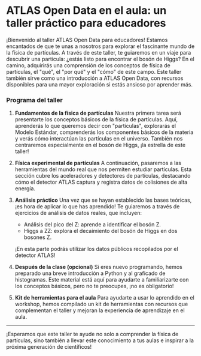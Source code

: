 # ATLAS Open Data en el aula: un taller práctico para educadores

¡Bienvenido al taller ATLAS Open Data para educadores! Estamos encantados de que te unas a nosotros para explorar el fascinante mundo de la física de partículas. A través de este taller, te guiaremos en un viaje para descubrir una partícula: ¿estás listo para encontrar el bosón de Higgs? En el camino, adquirirás una comprensión de los conceptos de física de partículas, el "qué", el "por qué" y el "cómo" de este campo. Este taller también sirve como una introducción a ATLAS Open Data, con recursos disponibles para una mayor exploración si estás ansioso por aprender más.

### Programa del taller
1. **Fundamentos de la física de partículas**
Nuestra primera tarea será presentarte los conceptos básicos de la física de partículas. Aquí, aprenderás lo que queremos decir con "partículas", explorarás el Modelo Estándar, comprenderás los componentes básicos de la materia y verás cómo interactúan las partículas en el universo. También nos centraremos especialmente en el bosón de Higgs, ¡la estrella de este taller!

2. **Física experimental de partículas**
A continuación, pasaremos a las herramientas del mundo real que nos permiten estudiar partículas. Esta sección cubre los aceleradores y detectores de partículas, destacando cómo el detector ATLAS captura y registra datos de colisiones de alta energía.

3. **Análisis práctico**
Una vez que se hayan establecido las bases teóricas, ¡es hora de aplicar lo que has aprendido! Te guiaremos a través de ejercicios de análisis de datos reales, que incluyen:

    - Análisis del pico del Z: aprende a identificar el bosón Z.
    - Higgs a ZZ: explora el decaimiento del bosón de Higgs en dos bosones Z.

    ¡En esta parte podrás utilizar los datos públicos recopilados por el detector ATLAS!

4. **Después de la clase (opcional)**
Si eres nuevo programando, hemos preparado una breve introducción a Python y al graficado de histogramas. Este material está aquí para ayudarte a familiarizarte con los conceptos básicos, pero no te preocupes, ¡no es obligatorio!

5. **Kit de herramientas para el aula**
Para ayudarte a usar lo aprendido en el workshop, hemos compilado un kit de herramientas con recursos que complementan el taller y mejoran la experiencia de aprendizaje en el aula.

---
¡Esperamos que este taller te ayude no solo a comprender la física de partículas, sino también a llevar este conocimiento a tus aulas e inspirar a la próxima generación de científicos!